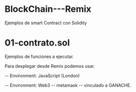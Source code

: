 # BlockChain---Remix

Ejemplos de smart Contract con  Solidity


# 01-contrato.sol
Ejemplos de funciones a ejecutar.

Para desplegar desde Remix podemos usar.

-- Environment: JavaScript (London)

-- Environment: Web3 -- metamask -- vinculado a GANACHE.